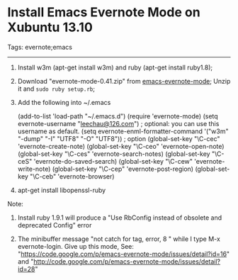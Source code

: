# Install Emacs Evernote Mode on Xubuntu 13.10
Tags: evernote;emacs

------

1. Install w3m (apt-get install w3m) and ruby (apt-get install ruby1.8);

1. Download "evernote-mode-0.41.zip" from [emacs-evernote-mode](http://code.google.com/p/emacs-evernote-mode/); Unzip it and `sudo ruby setup.rb`;

1. Add the following into ~/.emacs

    (add-to-list 'load-path "~/.emacs.d")
    (require 'evernote-mode)
    (setq evernote-username "leechau@126.com") ; optional: you can use this username as default.
    (setq evernote-enml-formatter-command '("w3m" "-dump" "-I" "UTF8" "-O" "UTF8")) ; option
    (global-set-key "\C-cec" 'evernote-create-note)
    (global-set-key "\C-ceo" 'evernote-open-note)
    (global-set-key "\C-ces" 'evernote-search-notes)
    (global-set-key "\C-ceS" 'evernote-do-saved-search)
    (global-set-key "\C-cew" 'evernote-write-note)
    (global-set-key "\C-cep" 'evernote-post-region)
    (global-set-key "\C-ceb" 'evernote-browser)

1. apt-get install libopenssl-ruby

Note:

1. Install ruby 1.9.1 will produce a "Use RbConfig instead of obsolete and deprecated Config" error

1. The minibuffer message "not catch for tag, error, 8 " while I type M-x evernote-login. Give up this mode, See: "https://code.google.com/p/emacs-evernote-mode/issues/detail?id=16" and "http://code.google.com/p/emacs-evernote-mode/issues/detail?id=28"
